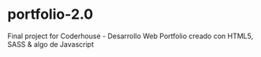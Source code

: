 # portfolio-2.0

Final project for Coderhouse - Desarrollo Web
Portfolio creado con HTML5, SASS & algo de Javascript

